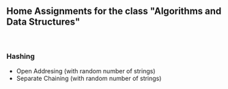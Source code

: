 <h2>Home Assignments for the class "Algorithms and Data Structures" </h2> </br>
<h3> Hashing </br> </h3>
<ul>
  <li>Open Addresing (with random number of strings) </li>
  <li>Separate Chaining (with random number of strings)</li>
</ul>
